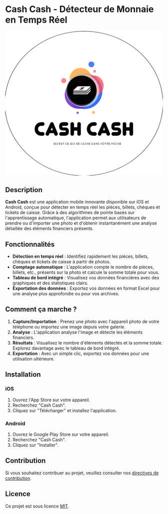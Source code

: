 # Cash Cash - Détecteur de Monnaie en Temps Réel

![Logo de Cash Cash](assets/logo/rounded_white_logo.png)

## Description

**Cash Cash** est une application mobile innovante disponible sur iOS et Android, conçue pour détecter en temps réel les pièces, billets, chèques et tickets de caisse. Grâce à des algorithmes de pointe basés sur l'apprentissage automatique, l'application permet aux utilisateurs de prendre ou d'importer une photo et d'obtenir instantanément une analyse détaillée des éléments financiers présents.

## Fonctionnalités

- **Détection en temps réel** : Identifiez rapidement les pièces, billets, chèques et tickets de caisse à partir de photos.
- **Comptage automatique** : L'application compte le nombre de pièces, billets, etc., présents sur la photo et calcule la somme totale pour vous.
- **Tableau de bord intégré** : Visualisez vos données financières avec des graphiques et des statistiques clairs.
- **Exportation des données** : Exportez vos données en format Excel pour une analyse plus approfondie ou pour vos archives.

## Comment ça marche ?

1. **Capture/Importation** : Prenez une photo avec l'appareil photo de votre téléphone ou importez une image depuis votre galerie.
2. **Analyse** : L'application analyse l'image et détecte les éléments financiers.
3. **Résultats** : Visualisez le nombre d'éléments détectés et la somme totale. Explorez davantage avec le tableau de bord intégré.
4. **Exportation** : Avec un simple clic, exportez vos données pour une utilisation ultérieure.

## Installation

### iOS

1. Ouvrez l'App Store sur votre appareil.
2. Recherchez "Cash Cash".
3. Cliquez sur "Télécharger" et installez l'application.

### Android

1. Ouvrez le Google Play Store sur votre appareil.
2. Recherchez "Cash Cash".
3. Cliquez sur "Installer".

## Contribution

Si vous souhaitez contribuer au projet, veuillez consulter nos [directives de contribution](lien_vers_les_directives.md).

## Licence

Ce projet est sous licence [MIT](lien_vers_la_licence.md).

